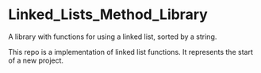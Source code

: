 # Linked_Lists_Method_Library
A library with functions for using a linked list, sorted by a string.


This repo is a implementation of linked list functions. It represents the start of a new project.
